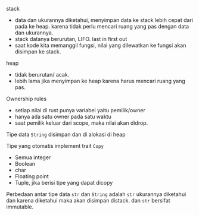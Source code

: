 stack 
- data dan ukurannya diketahui, menyimpan data ke stack lebih cepat dari pada ke heap. karena tidak perlu mencari ruang yang pas dengan data dan ukurannya.
- stack datanya berurutan, LIFO. last in first out
- saat kode kita memanggil fungsi, nilai yang dilewatkan ke fungsi akan disimpan ke stack.

heap
- tidak berurutan/ acak.
- lebih lama jika menyimpan ke heap karena harus mencari ruang yang pas.

Ownership rules
- setiap nilai di rust punya variabel yaitu pemilik/owner
- hanya ada satu owner pada satu waktu
- saat pemilik keluar dari scope, maka nilai akan didrop.

Tipe data `String` disimpan dan di alokasi di heap

Tipe yang otomatis implement trait `Copy`
- Semua integer
- Boolean
- char
- Floating point
- Tuple, jika berisi tipe yang dapat dicopy

Perbedaan antar tipe data `str` dan `String` adalah `str` ukurannya diketahui dan karena diketahui maka akan disimpan distack. dan `str` bersifat immutable.